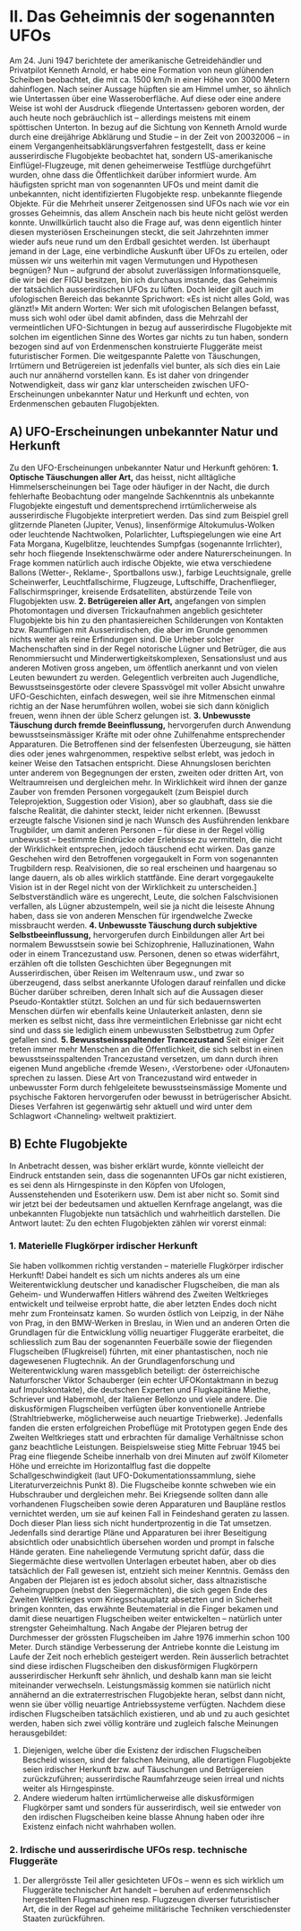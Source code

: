 # II. Das Geheimnis der sogenannten UFOs
Am 24. Juni 1947 berichtete der amerikanische Getreidehändler und Privatpilot Kenneth Arnold, er habe eine Formation von neun glühenden Scheiben beobachtet, die mit ca. 1500 km/h in einer Höhe von 3000 Metern dahinflogen. Nach seiner Aussage hüpften sie am Himmel umher, so ähnlich wie Untertassen über eine Wasseroberfläche.
Auf diese oder eine andere Weise ist wohl der Ausdruck ‹fliegende Untertassen› geboren worden, der auch heute noch gebräuchlich ist – allerdings meistens mit einem spöttischen Unterton. In bezug auf die Sichtung von Kenneth Arnold wurde durch eine dreijährige Abklärung und Studie – in der Zeit von 20032006 – in einem Vergangenheitsabklärungsverfahren festgestellt, dass er keine ausserirdische Flugobjekte beobachtet hat, sondern US-amerikanische Einflügel-Flugzeuge, mit denen geheimerweise Testflüge durchgeführt wurden, ohne dass die Öffentlichkeit darüber informiert wurde.
Am häufigsten spricht man von sogenannten UFOs und meint damit die unbekannten, nicht identifizierten Flugobjekte resp. unbekannte fliegende Objekte. Für die Mehrheit unserer Zeitgenossen sind UFOs nach wie vor ein grosses Geheimnis, das allem Anschein nach bis heute nicht gelöst werden konnte. Unwillkürlich taucht also die Frage auf, was denn eigentlich hinter diesen mysteriösen Erscheinungen steckt, die seit Jahrzehnten immer wieder aufs neue rund um den Erdball gesichtet werden.
Ist überhaupt jemand in der Lage, eine verbindliche Auskunft über UFOs zu erteilen, oder müssen wir uns weiterhin mit vagen Vermutungen und Hypothesen begnügen? Nun – aufgrund der absolut zuverlässigen Informationsquelle, die wir bei der FIGU besitzen, bin ich durchaus imstande, das Geheimnis der tatsächlich ausserirdischen UFOs zu lüften. Doch leider gilt auch im ufologischen Bereich das bekannte Sprichwort: «Es ist nicht alles Gold, was glänzt!» Mit andern Worten: Wer sich mit ufologischen Belangen befasst, muss sich wohl oder übel damit abfinden, dass die Mehrzahl der vermeintlichen UFO-Sichtungen in bezug auf ausserirdische Flugobjekte mit solchen im eigentlichen Sinne des Wortes gar nichts zu tun haben, sondern bezogen sind auf von Erdenmenschen konstruierte Fluggeräte meist futuristischer Formen.
Die weitgespannte Palette von Täuschungen, Irrtümern und Betrügereien ist jedenfalls viel bunter, als sich dies ein Laie auch nur annähernd vorstellen kann. Es ist daher von dringender Notwendigkeit, dass wir ganz klar unterscheiden zwischen UFO-Erscheinungen unbekannter Natur und Herkunft und echten, von Erdenmenschen gebauten Flugobjekten.
## A) UFO-Erscheinungen unbekannter Natur und Herkunft
Zu den UFO-Erscheinungen unbekannter Natur und Herkunft gehören:
**1. Optische Täuschungen aller Art,**
das heisst, nicht alltägliche Himmelserscheinungen bei Tage oder häufiger in der Nacht, die durch fehlerhafte Beobachtung oder mangelnde Sachkenntnis als unbekannte Flugobjekte eingestuft und dementsprechend irrtümlicherweise als ausserirdische Flugobjekte interpretiert werden. Das sind zum Beispiel grell glitzernde Planeten (Jupiter, Venus), linsenförmige Altokumulus-Wolken oder leuchtende Nachtwolken, Polarlichter, Luftspiegelungen wie eine Art Fata Morgana, Kugelblitze, leuchtendes Sumpfgas (sogenannte Irrlichter), sehr hoch fliegende Insektenschwärme oder andere Naturerscheinungen. In Frage kommen natürlich auch irdische Objekte, wie etwa verschiedene Ballons (Wetter-, Reklame-, Sportballons usw.), farbige Leuchtsignale, grelle Scheinwerfer, Leuchtfallschirme, Flugzeuge, Luftschiffe, Drachenflieger, Fallschirmspringer, kreisende Erdsatelliten, abstürzende Teile von Flugobjekten usw.
**2. Betrügereien aller Art,**
angefangen von simplen Photomontagen und diversen Trickaufnahmen angeblich gesichteter Flugobjekte bis hin zu den phantasiereichen Schilderungen von Kontakten bzw. Raumflügen mit Ausserirdischen, die aber im Grunde genommen nichts weiter als reine Erfindungen sind. Die Urheber solcher Machenschaften sind in der Regel notorische Lügner und Betrüger, die aus Renommiersucht und Minderwertigkeitskomplexen, Sensationslust und aus anderen Motiven gross angeben, um öffentlich anerkannt und von vielen Leuten bewundert zu werden. Gelegentlich verbreiten auch Jugendliche, Bewusstseinsgestörte oder clevere Spassvögel mit voller Absicht unwahre UFO-Geschichten, einfach deswegen, weil sie ihre Mitmenschen einmal richtig an der Nase herumführen wollen, wobei sie sich dann königlich freuen, wenn ihnen der üble Scherz gelungen ist.
**3. Unbewusste Täuschung durch fremde Beeinflussung,**
hervorgerufen durch Anwendung bewusstseinsmässiger Kräfte mit oder ohne Zuhilfenahme entsprechender Apparaturen. Die Betroffenen sind der felsenfesten Überzeugung, sie hätten dies oder jenes wahrgenommen, respektive selbst erlebt, was jedoch in keiner Weise den Tatsachen entspricht. Diese Ahnungslosen berichten unter anderem von Begegnungen der ersten, zweiten oder dritten Art, von Weltraumreisen und dergleichen mehr. In Wirklichkeit wird ihnen der ganze Zauber von fremden Personen vorgegaukelt (zum Beispiel durch Teleprojektion, Suggestion oder Vision), aber so glaubhaft, dass sie die falsche Realität, die dahinter steckt, leider nicht erkennen. [Bewusst erzeugte falsche Visionen sind je nach Wunsch des Ausführenden lenkbare Trugbilder, um damit anderen Personen – für diese in der Regel völlig unbewusst – bestimmte Eindrücke oder Erlebnisse zu vermitteln, die nicht der Wirklichkeit entsprechen, jedoch täuschend echt wirken. Das ganze Geschehen wird den Betroffenen vorgegaukelt in Form von sogenannten Trugbildern resp. Realvisionen, die so real erscheinen und haargenau so lange dauern, als ob alles wirklich stattfände. Eine derart vorgegaukelte Vision ist in der Regel nicht von der Wirklichkeit zu unterscheiden.] Selbstverständlich wäre es ungerecht, Leute, die solchen Falschvisionen verfallen, als Lügner abzustempeln, weil sie ja nicht die leiseste Ahnung haben, dass sie von anderen Menschen für irgendwelche Zwecke missbraucht werden.
**4. Unbewusste Täuschung durch subjektive Selbstbeeinflussung,**
hervorgerufen durch Einbildungen aller Art bei normalem Bewusstsein sowie bei Schizophrenie, Halluzinationen, Wahn oder in einem Trancezustand usw. Personen, denen so etwas widerfährt, erzählen oft die tollsten Geschichten über Begegnungen mit Ausserirdischen, über Reisen im Weltenraum usw., und zwar so überzeugend, dass selbst anerkannte Ufologen darauf reinfallen und dicke Bücher darüber schreiben, deren Inhalt sich auf die Aussagen dieser Pseudo-Kontaktler stützt. Solchen an und für sich bedauernswerten Menschen dürfen wir ebenfalls keine Unlauterkeit anlasten, denn sie merken es selbst nicht, dass ihre vermeintlichen Erlebnisse gar nicht echt sind und dass sie lediglich einem unbewussten Selbstbetrug zum Opfer gefallen sind.
**5. Bewusstseinsspaltender Trancezustand**
Seit einiger Zeit treten immer mehr Menschen an die Öffentlichkeit, die sich selbst in einen bewusstseinsspaltenden Trancezustand versetzen, um dann durch ihren eigenen Mund angebliche ‹fremde Wesen›, ‹Verstorbene› oder ‹Ufonauten› sprechen zu lassen. Diese Art von Trancezustand wird entweder in unbewusster Form durch fehlgeleitete bewusstseinsmässige Momente und psychische Faktoren hervorgerufen oder bewusst in betrügerischer Absicht. Dieses Verfahren ist gegenwärtig sehr aktuell und wird unter dem Schlagwort ‹Channeling› weltweit praktiziert.
## B) Echte Flugobjekte
In Anbetracht dessen, was bisher erklärt wurde, könnte vielleicht der Eindruck entstanden sein, dass die sogenannten UFOs gar nicht existieren, es sei denn als Hirngespinste in den Köpfen von Ufologen, Aussenstehenden und Esoterikern usw. Dem ist aber nicht so. Somit sind wir jetzt bei der bedeutsamen und aktuellen Kernfrage angelangt, was die unbekannten Flugobjekte nun tatsächlich und wahrheitlich darstellen. Die Antwort lautet: Zu den echten Flugobjekten zählen wir vorerst einmal:
### 1. Materielle Flugkörper irdischer Herkunft
Sie haben vollkommen richtig verstanden – materielle Flugkörper irdischer Herkunft! Dabei handelt es sich um nichts anderes als um eine Weiterentwicklung deutscher und kanadischer Flugscheiben, die man als Geheim- und Wunderwaffen Hitlers während des Zweiten Weltkrieges entwickelt und teilweise erprobt hatte, die aber letzten Endes doch nicht mehr zum Fronteinsatz kamen.
So wurden östlich von Leipzig, in der Nähe von Prag, in den BMW-Werken in Breslau, in Wien und an anderen Orten die Grundlagen für die Entwicklung völlig neuartiger Fluggeräte erarbeitet, die schliesslich zum Bau der sogenannten Feuerbälle sowie der fliegenden Flugscheiben (Flugkreisel) führten, mit einer phantastischen, noch nie dagewesenen Flugtechnik.
An der Grundlagenforschung und Weiterentwicklung waren massgeblich beteiligt: der österreichische Naturforscher Viktor Schauberger (ein echter UFOKontaktmann in bezug auf Impulskontakte), die deutschen Experten und Flugkapitäne Miethe, Schriever und Habermohl, der Italiener Bellonzo und viele andere. Die diskusförmigen Flugscheiben verfügten über konventionelle Antriebe (Strahltriebwerke, möglicherweise auch neuartige Triebwerke). Jedenfalls fanden die ersten erfolgreichen Probeflüge mit Prototypen gegen Ende des Zweiten Weltkrieges statt und erbrachten für damalige Verhältnisse schon ganz beachtliche Leistungen. Beispielsweise stieg Mitte Februar 1945 bei Prag eine fliegende Scheibe innerhalb von drei Minuten auf zwölf Kilometer Höhe und erreichte im Horizontalflug fast die doppelte Schallgeschwindigkeit (laut UFO-Dokumentationssammlung, siehe Literaturverzeichnis Punkt 8). Die Flugscheibe konnte schweben wie ein Hubschrauber und dergleichen mehr. Bei Kriegsende sollten dann alle vorhandenen Flugscheiben sowie deren Apparaturen und Baupläne restlos vernichtet werden, um sie auf keinen Fall in Feindeshand geraten zu lassen. Doch dieser Plan liess sich nicht hundertprozentig in die Tat umsetzen. Jedenfalls sind derartige Pläne und Apparaturen bei ihrer Beseitigung absichtlich oder unabsichtlich übersehen worden und prompt in falsche Hände geraten. Eine naheliegende Vermutung spricht dafür, dass die Siegermächte diese wertvollen Unterlagen erbeutet haben, aber ob dies tatsächlich der Fall gewesen ist, entzieht sich meiner Kenntnis. Gemäss den Angaben der Plejaren ist es jedoch absolut sicher, dass altnazistische Geheimgruppen (nebst den Siegermächten), die sich gegen Ende des Zweiten Weltkrieges vom Kriegsschauplatz absetzten und in Sicherheit bringen konnten, das erwähnte Beutematerial in die Finger bekamen und damit diese neuartigen Flugscheiben weiter entwickelten – natürlich unter strengster Geheimhaltung. Nach Angabe der Plejaren betrug der Durchmesser der grössten Flugscheiben im Jahre 1976 immerhin schon 100 Meter. Durch ständige Verbesserung der Antriebe konnte die Leistung im Laufe der Zeit noch erheblich gesteigert werden. Rein äusserlich betrachtet sind diese irdischen Flugscheiben den diskusförmigen Flugkörpern ausserirdischer Herkunft sehr ähnlich, und deshalb kann man sie leicht miteinander verwechseln. Leistungsmässig kommen sie natürlich nicht annähernd an die extraterrestrischen Flugobjekte heran, selbst dann nicht, wenn sie über völlig neuartige Antriebssysteme verfügten. Nachdem diese irdischen Flugscheiben tatsächlich existieren, und ab und zu auch gesichtet werden, haben sich zwei völlig konträre und zugleich falsche Meinungen herausgebildet:
1. Diejenigen, welche über die Existenz der irdischen Flugscheiben Bescheid wissen, sind der falschen Meinung, alle derartigen Flugobjekte seien irdischer Herkunft bzw. auf Täuschungen und Betrügereien zurückzuführen; ausserirdische Raumfahrzeuge seien irreal und nichts weiter als Hirngespinste.
2. Andere wiederum halten irrtümlicherweise alle diskusförmigen Flugkörper samt und sonders für ausserirdisch, weil sie entweder von den irdischen Flugscheiben keine blasse Ahnung haben oder ihre Existenz einfach nicht wahrhaben wollen.
### 2. Irdische und ausserirdische UFOs resp. technische Fluggeräte
1. Der allergrösste Teil aller gesichteten UFOs – wenn es sich wirklich um Fluggeräte technischer Art handelt – beruhen auf erdenmenschlich hergestellten Flugmaschinen resp. Flugzeugen diverser futuristischer Art, die in der Regel auf geheime militärische Techniken verschiedenster Staaten zurückführen.